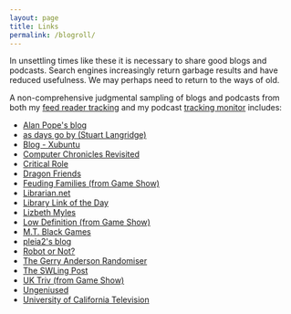 ```yaml
---
layout: page
title: Links
permalink: /blogroll/
---
```


In unsettling times like these it is necessary to share good blogs and podcasts.  Search engines increasingly return garbage results and have reduced usefulness.  We may perhaps need to return to the ways of old.

A non-comprehensive judgmental sampling of blogs and podcasts from both my [feed reader tracking](https://code.launchpad.net/~skellat/+git/FeedReadingFeeds) and my podcast [tracking monitor](https://code.launchpad.net/~skellat/+git/Podcasting) includes:

* [Alan Pope's blog](https://popey.com/blog/)
* [as days go by (Stuart Langridge)](https://www.kryogenix.org/days/)
* [Blog - Xubuntu](https://xubuntu.org/)
* [Computer Chronicles Revisited](https://smoliva.blog/)
* [Critical Role](https://critrole.com/)  
* [Dragon Friends](https://thedragonfriends.com/)
* [Feuding Families (from Game Show)](https://www.theincomparable.com/gameshow/feud/)
* [Librarian.net](https://www.librarian.net/)
* [Library Link of the Day](https://www.tk421.net/librarylink/)
* [Lizbeth Myles](https://lmmyles.com/)
* [Low Definition (from Game Show)](https://www.theincomparable.com/gameshow/lowdef/)
* [M.T. Black Games](https://www.mtblackgames.com/blog/)
* [pleia2's blog](https://princessleia.com/journal)
* [Robot or Not?](https://www.theincomparable.com/robot/)
* [The Gerry Anderson Randomiser](https://gerry-anderson-randomiser.captivate.fm)
* [The SWLing Post](https://swling.com/blog)
* [UK Triv (from Game Show)](https://www.theincomparable.com/gameshow/uktriv/)
* [Ungeniused](https://www.relay.fm/ungeniused)  
* [University of California Television](http://www.uctv.tv)  
